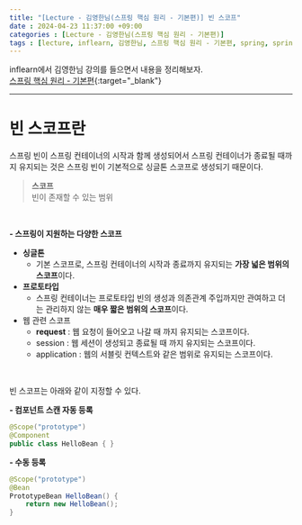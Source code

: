 ```yaml
---
title: "[Lecture - 김영한님(스프링 핵심 원리 - 기본편)] 빈 스코프"
date : 2024-04-23 11:37:00 +09:00
categories : [Lecture - 김영한님(스프링 핵심 원리 - 기본편)]
tags : [lecture, inflearn, 김영한님, 스프링 핵심 원리 - 기본편, spring, spring boot, Scope]
---
```


inflearn에서 김영한님 강의를 들으면서 내용을 정리해보자.   
[스프링 핵심 원리 - 기본편](https://www.inflearn.com/course/%EC%8A%A4%ED%94%84%EB%A7%81-%ED%95%B5%EC%8B%AC-%EC%9B%90%EB%A6%AC-%EA%B8%B0%EB%B3%B8%ED%8E%B8){:target="_blank"}

---

# 빈 스코프란
스프링 빈이 스프링 컨테이너의 시작과 함께 생성되어서 스프링 컨테이너가 종료될 때까지 유지되는 것은 스프링 빈이 기본적으로 싱글톤 스코프로 생성되기 때문이다.
> **스코프**   
> 빈이 존재할 수 있는 범위

<br>

**- 스프링이 지원하는 다양한 스코프**
* **싱글톤**
  * 기본 스코프로, 스프링 컨테이너의 시작과 종료까지 유지되는 **가장 넓은 범위의 스코프**이다.
* **프로토타입**
  * 스프링 컨테이너는 프로토타입 빈의 생성과 의존관계 주입까지만 관여하고 더는 관리하지 않는 **매우 짧은 범위의 스코프**이다.
* 웹 관련 스코프
  * **request** : 웹 요청이 들어오고 나갈 때 까지 유지되는 스코프이다.
  * session : 웹 세션이 생성되고 종료될 때 까지 유지되는 스코프이다.
  * application : 웹의 서블릿 컨텍스트와 같은 범위로 유지되는 스코프이다.

<br>

빈 스코프는 아래와 같이 지정할 수 있다.

**- 컴포넌트 스캔 자동 등록**
```java
@Scope("prototype")
@Component
public class HelloBean { }
```

**- 수동 등록**
```java
@Scope("prototype")
@Bean
PrototypeBean HelloBean() {
    return new HelloBean();
}
```
